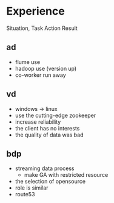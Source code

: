 # Experience

Situation, Task
Action
Result


## ad
- flume use
- hadoop use (version up)
- co-worker run away

## vd
- windows -> linux
- use the cutting-edge zookeeper
- increase reliability
- the client has no interests
- the quality of data was bad

## bdp
- streaming data process
	- make GA with restricted resource
- the selection of opensource
- role is similar
- route53
